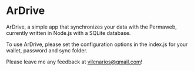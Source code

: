 # ArDrive
ArDrive, a simple app that synchronizes your data with the Permaweb, currently written in Node.js with a SQLite database.

To use ArDrive, please set the configuration options in the index.js for your wallet, password and sync folder.

Please leave me any feedback at vilenarios@gmail.com!
